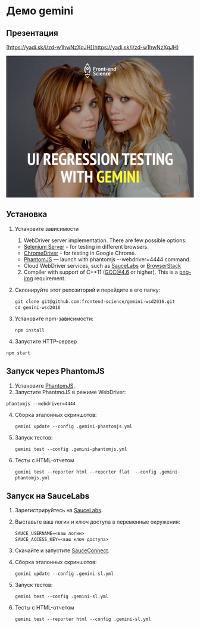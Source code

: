 # Демо gemini

## Презентация

[https://yadi.sk/i/zd-w1hwNzXqJH](https://yadi.sk/i/zd-w1hwNzXqJH)

![screen.png](screen.png)

## Установка

1. Установите зависимости

    1) WebDriver server implementation. There are few possible options:

    * [Selenium Server](http://docs.seleniumhq.org/download/) – for testing in different browsers.
    * [ChromeDriver](https://sites.google.com/a/chromium.org/chromedriver/) - for testing in Google Chrome.
    * [PhantomJS](http://phantomjs.org/) — launch with phantomjs --webdriver=4444 command.
    * Cloud WebDriver services, such as [SauceLabs](http://saucelabs.com/) or [BrowserStack](http://www.browserstack.com/)

    2) Compiler with support of C++11 (GCC@4.6 or higher). This is a [png-img](https://github.com/gemini-testing/png-img) requirement.

2. Склонируйте этот репозиторий и перейдите в его папку:

   ```
   git clone git@github.com:frontend-science/gemini-wsd2016.git
   cd gemini-wsd2016
   ```

3. Установите npm-зависимости:

   ```
   npm install
   ```

4. Запустите HTTP-сервер

  ```
  npm start
  ```

## Запуск через PhantomJS

1. Установите [PhantomJS](http://phantomjs.org/).
2. Запустите PhantmoJS в режиме WebDriver:

```
phantomjs --webdriver=4444
```

4. Сборка эталонных скриншотов:

   ```
   gemini update --config .gemini-phantomjs.yml
   ```

5. Запуск тестов:

   ```
   gemini test --config .gemini-phantomjs.yml
   ```

6. Тесты с HTML-отчетом

   ```
   gemini test --reporter html --reporter flat  --config .gemini-phantomjs.yml
   ```

## Запуск на SauceLabs

1. Зарегистрируйтесь на [SauceLabs](http://saucelabs.com).
2. Выставьте ваш логин и ключ доступа в переменные окружения:

   ```
   SAUCE_USERNAME=<ваш логин>
   SAUCE_ACCESS_KEY=<ваш ключ доступа>
   ```
3. Скачайте и запустите [SauceConnect](https://docs.saucelabs.com/reference/sauce-connect/).
4. Сборка эталонных скриншотов:

   ```
   gemini update --config .gemini-sl.yml
   ```

5. Запуск тестов:

   ```
   gemini test --config .gemini-sl.yml
   ```

6. Тесты с HTML-отчетом

   ```
   gemini test --reporter html --config .gemini-sl.yml
   ```
